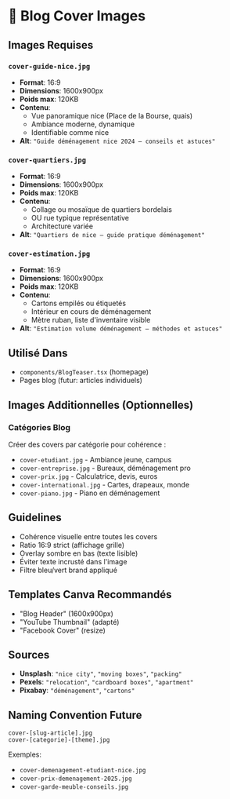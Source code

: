 # 📝 Blog Cover Images

## Images Requises

### `cover-guide-nice.jpg`
- **Format**: 16:9
- **Dimensions**: 1600x900px
- **Poids max**: 120KB
- **Contenu**: 
  - Vue panoramique nice (Place de la Bourse, quais)
  - Ambiance moderne, dynamique
  - Identifiable comme nice
- **Alt**: `"Guide déménagement nice 2024 — conseils et astuces"`

### `cover-quartiers.jpg`
- **Format**: 16:9
- **Dimensions**: 1600x900px
- **Poids max**: 120KB
- **Contenu**: 
  - Collage ou mosaïque de quartiers bordelais
  - OU rue typique représentative
  - Architecture variée
- **Alt**: `"Quartiers de nice — guide pratique déménagement"`

### `cover-estimation.jpg`
- **Format**: 16:9
- **Dimensions**: 1600x900px
- **Poids max**: 120KB
- **Contenu**: 
  - Cartons empilés ou étiquetés
  - Intérieur en cours de déménagement
  - Mètre ruban, liste d'inventaire visible
- **Alt**: `"Estimation volume déménagement — méthodes et astuces"`

## Utilisé Dans
- `components/BlogTeaser.tsx` (homepage)
- Pages blog (futur: articles individuels)

## Images Additionnelles (Optionnelles)

### Catégories Blog
Créer des covers par catégorie pour cohérence :
- `cover-etudiant.jpg` - Ambiance jeune, campus
- `cover-entreprise.jpg` - Bureaux, déménagement pro
- `cover-prix.jpg` - Calculatrice, devis, euros
- `cover-international.jpg` - Cartes, drapeaux, monde
- `cover-piano.jpg` - Piano en déménagement

## Guidelines
- Cohérence visuelle entre toutes les covers
- Ratio 16:9 strict (affichage grille)
- Overlay sombre en bas (texte lisible)
- Éviter texte incrusté dans l'image
- Filtre bleu/vert brand appliqué

## Templates Canva Recommandés
- "Blog Header" (1600x900px)
- "YouTube Thumbnail" (adapté)
- "Facebook Cover" (resize)

## Sources
- **Unsplash**: `"nice city"`, `"moving boxes"`, `"packing"`
- **Pexels**: `"relocation"`, `"cardboard boxes"`, `"apartment"`
- **Pixabay**: `"déménagement"`, `"cartons"`

## Naming Convention Future
```
cover-[slug-article].jpg
cover-[categorie]-[theme].jpg
```

Exemples:
- `cover-demenagement-etudiant-nice.jpg`
- `cover-prix-demenagement-2025.jpg`
- `cover-garde-meuble-conseils.jpg`

